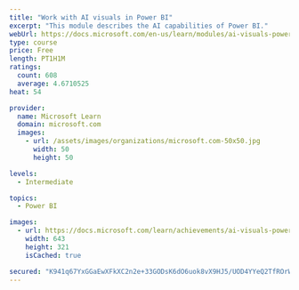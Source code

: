 ```yaml
---
title: "Work with AI visuals in Power BI"
excerpt: "This module describes the AI capabilities of Power BI."
webUrl: https://docs.microsoft.com/en-us/learn/modules/ai-visuals-power-bi/
type: course
price: Free
length: PT1H1M
ratings:
  count: 608
  average: 4.6710525
heat: 54

provider:
  name: Microsoft Learn
  domain: microsoft.com
  images:
    - url: /assets/images/organizations/microsoft.com-50x50.jpg
      width: 50
      height: 50

levels:
  - Intermediate

topics:
  - Power BI

images:
  - url: https://docs.microsoft.com/learn/achievements/ai-visuals-power-bi-social.png
    width: 643
    height: 321
    isCached: true

secured: "K941q67YxGGaEwXFkXC2n2e+33GODsK6dO6uok8vX9HJ5/UOD4YYeQ2TfROrWtJIhzcIL2K/22AaIUGLrNbHxFdZZn4Y5t7VFv0B+e9FWvK2aaMqcUQHlyQzs2zTjHhTpEwMVMHSbmWce22n230dtn/GjZ720faI7SO+i/S+r6clSEtzKsOlI0veiTiIxWLO+t3PwIk5jIVVroaS5W2LkdwxINuip4tFhrxyxZgsFyI6rckqy+6dbOWqoBnCiUxZ11HW4wGkJR3pIR+33reIe/wl2j0bvfABmvhPpFVP/8FWMwscBjLYh6+0na9TwvK983BZsmNN7eL2g5wguwLGOgurApGg9EWiM2nWFMQ+FTGdIz7O4IkqRLb8feAgH89k6IMo/0UyqUbFCflwrnfJBwGU9tnTnZ+35frdBds3cRo=;hqYvWngn6bDPsVp1zoOO1A=="
---
```


